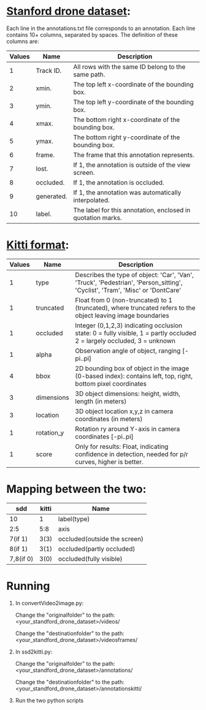 # [Stanford drone dataset](http://cvgl.stanford.edu/projects/uav_data/):
Each line in the annotations.txt file corresponds to an annotation. Each line contains 10+ columns, separated by spaces. The definition of these columns are:

Values      |    Name     |   Description
----- | ----- | --------
1  |  Track ID. | All rows with the same ID belong to the same path.
2  |  xmin. | The top left x-coordinate of the bounding box.
3  |  ymin. | The top left y-coordinate of the bounding box.
4  |  xmax. | The bottom right x-coordinate of the bounding box.
5  |  ymax. | The bottom right y-coordinate of the bounding box.
6  |  frame. | The frame that this annotation represents.
7  |  lost. | If 1, the annotation is outside of the view screen.
8  |  occluded. | If 1, the annotation is occluded.
9  |  generated. | If 1, the annotation was automatically interpolated.
10 |  label. | The label for this annotation, enclosed in quotation marks.

# [Kitti format](https://github.com/NVIDIA/DIGITS/tree/master/digits/extensions/data/objectDetection):
Values      |    Name     |   Description
-------------|----------------|-----------------------------------------------
   1  |  type    |     Describes the type of object: 'Car', 'Van', 'Truck', 'Pedestrian', 'Person_sitting', 'Cyclist', 'Tram',  'Misc' or 'DontCare'
   1   | truncated |   Float from 0 (non-truncated) to 1 (truncated), where truncated refers to the object leaving image boundaries
   1   | occluded  |   Integer (0,1,2,3) indicating occlusion state:  0 = fully visible, 1 = partly occluded 2 = largely occluded, 3 = unknown
   1   | alpha     |   Observation angle of object, ranging [-pi..pi]
   4   | bbox       |  2D bounding box of object in the image (0-based index): contains left, top, right, bottom pixel coordinates
   3   | dimensions |  3D object dimensions: height, width, length (in meters)
   3    | location   |  3D object location x,y,z in camera coordinates (in meters)
   1   | rotation_y  | Rotation ry around Y-axis in camera coordinates [-pi..pi]
   1   | score      |  Only for results: Float, indicating confidence in detection, needed for p/r curves, higher is better.
# Mapping between the two:
sdd     |    kitti |    Name
--- | --- | ---
10  | 1    |    label(type)
2:5 | 5:8  |    axis
7(if 1) | 3(3) | occluded(outside the screen)
8(if 1) | 3(1) | occluded(partly occluded)
7,8(if 0) | 3(0) | occluded(fully visible)


# Running
1. In convertVideo2image.py:

    Change the "originalfolder" to the path: <your_standford_drone_dataset>/videos/

    Change the "destinationfolder" to the path: <your_standford_drone_dataset>/videosframes/

2. In ssd2kitti.py:

    Change the "originalfolder" to the path: <your_standford_drone_dataset>/annotations/

    Change the "destinationfolder" to the path: <your_standford_drone_dataset>/annotationskitti/

3. Run the two python scripts




